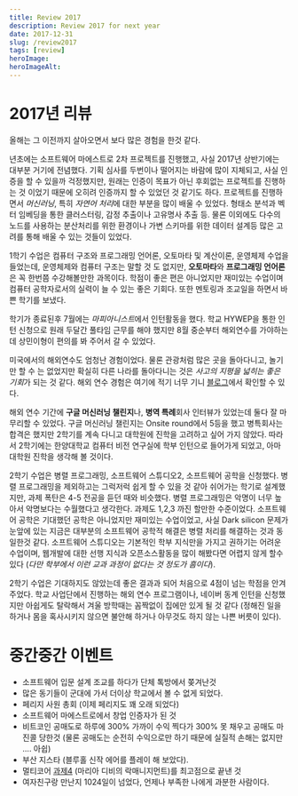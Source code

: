 ```yaml
---
title: Review 2017
description: Review 2017 for next year
date: 2017-12-31
slug: /review2017
tags: [review]
heroImage:
heroImageAlt:
---
```


# 2017년 리뷰

올해는 그 이전까지 살아오면서 보다 많은 경험을 한것 같다.

년초에는 소프트웨어 마에스트로 2차 프로젝트를 진행했고, 사실 2017년 상반기에는 대부분 거기에 전념했다.
기획 심사를 두번이나 떨어지는 바람에 많이 지체되고, 사실 인증을 할 수 있을까 걱정했지만,
원래는 인증이 목표가 아닌 후회없는 프로젝트를 진행하는 것 이었기 때문에 오히려 인증까지 할 수 있었던 것 같기도 하다.
프로젝트를 진행하면서 *머신러닝*, 특히 *자연어 처리*에 대한 부분을 많이 배울 수 있었다.
형태소 분석과 벡터 임베딩을 통한 클러스터링, 감정 추출이나 고유명사 추출 등.
물론 이외에도 다수의 노드를 사용하는 분산처리를 위한 환경이나 가변 스키마를 위한 데이터 설계등 많은 고려를 통해 배울 수 있는 것들이 있었다.

1학기 수업은 컴퓨터 구조와 프로그래밍 언어론, 오토마타 및 계산이론, 운영체제 수업을 들었는데, 
운영체제와 컴퓨터 구조는 말할 것 도 없지만, **오토마타**와 **프로그래밍 언어론**은 꼭 한번쯤 수강해볼만한 과목이다. 
학점이 좋은 편은 아니었지만 재미있는 수업이며 컴퓨터 공학자로서의 실력이 늘 수 있는 좋은 기회다. 
또한 멘토링과 조교일을 하면서 바쁜 학기를 보냈다.

학기가 종료된후 7월에는 *마피아니스트*에서 인턴활동을 했다. 
학교 HYWEP을 통한 인턴 신청으로 원래 두달간 풀타임 근무를 해야 했지만 8월 중순부터 해외연수를 가야하는데 
상민이형이 편의를 봐 주어서 갈 수 있었다.

미국에서의 해외연수도 엄청난 경험이었다. 물론 관광처럼 많은 곳을 돌아다니고, 놀기만 할 수 는 없었지만 
확실히 다른 나라를 돌아다니는 것은 *사고의 지평을 넓히는 좋은 기회*가 되는 것 같다. 
해외 연수 경험은 여기에 적기 너무 기니 [블로그](/posts/SW-Maestro-OTP)에서 확인할 수 있다.

해외 연수 기간에 **구글 머신러닝 챌린지**나, **병역 특례**회사 인터뷰가 있었는데 둘다 잘 마무리할 수 있었다. 
구글 머신러닝 챌린지는 Onsite round에서 5등을 했고 병특회사는 합격은 했지만 2학기를 계속 다니고 
대학원에 진학을 고려하고 싶어 가지 않았다. 따라서 2학기에는 한양대학교 컴퓨터 비전 연구실에 학부 인턴으로 들어가게 되었고, 
아마 대학원 진학을 생각해 볼 것이다.

2학기 수업은 병렬 프로그래밍, 소프트웨어 스튜디오2, 소프트웨어 공학을 신청했다. 
병렬 프로그래밍을 제외하고는 그럭저럭 쉽게 할 수 있을 것 같아 쉬어가는 학기로 설계했지만, 
과제 폭탄은 4-5 전공을 듣던 때와 비슷했다. 병렬 프로그래밍은 악명이 너무 높아서 악명보다는 수월했다고 생각한다. 
과제도 1,2,3 까진 할만한 수준이었다. 소프트웨어 공학은 기대했던 공학은 아니었지만 재미있는 수업이었고, 
사실 Dark silicon 문제가 눈앞에 있는 지금은 대부분의 소프트웨어 공학적 해결은 병렬 처리를 해결하는 것과 동일한것 같다. 
소프트웨어 스튜디오는 기본적인 학부 지식만을 가지고 권하기는 어려운 수업이며, 웹개발에 대한 선행 지식과 
오픈소스활동을 많이 해봤다면 어렵지 않게 할수 있다 (*다만 학부에서 이런 교과 과정이 없다는 것 정도가 흠이다*).

2학기 수업은 기대하지도 않았는데 좋은 결과과 되어 처음으로 4점이 넘는 학점을 안겨주었다. 
학교 사업단에서 진행하는 해외 연수 프로그램이나, 네이버 동계 인턴을 신청했지만 아쉽게도 탈락해서 
겨울 방학때는 꼼짝없이 집에만 있게 될 것 같다
(정해진 일을 하거나 몸을 혹사시키지 않으면 불안해 하거나 아무것도 하지 않는 나쁜 버릇이 있다).

# 중간중간 이벤트

- 소프트웨어 입문 설계 조교를 하다가 단체 톡방에서 쫒겨난것
- 많은 동기들이 군대에 가서 더이상 학교에서 볼 수 없게 되었다.
- 페리지 사원 총회 (이제 페리지도 꽤 오래 되었다)
- 소프트웨어 마에스트로에서 창업 인증자가 된 것
- 비트코인 공매도로 하루에 300% 가까이 수익 찍다가 300% 못 채우고 공매도 마진콜 당한것 (물론 공매도는 순전히 수익으로만 하기 때문에 실질적 손해는 없지만 .... 아쉽)
- 부산 지스타 (블루홀 신작 에어를 플레이 해 보았다).
- 멀티코어 [과제4](https://github.com/jiunbae/ITE4065/wiki/Project4) (마리아 디비의 락매니지먼트)를 최고점으로 끝낸 것
- 여자친구랑 만난지 1024일이 넘었다, 언제나 부족한 나에게 과분한 사람이다.
